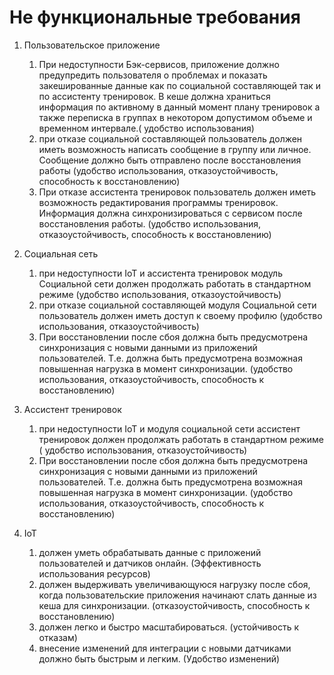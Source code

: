 # Не функциональные требования

1. Пользовательское приложение
    1. При недоступности Бэк-сервисов, приложение должно предупредить пользователя о проблемах и показать закешированные
       данные как по социальной составляющей так и по ассистенту тренировок. В кеше должна храниться информация по
       активному в данный момент плану тренировок а также переписка в группах в некотором допустимом объеме и временном
       интервале.(
       удобство использования)
    2. при отказе социальной составляющей пользователь должен иметь возможность написать сообщение в группу или личное.
       Сообщение должно быть отправлено после восстановления работы (удобство использования, отказоустойчивость,
       способность к восстановлению)
    3. При отказе ассистента тренировок пользователь должен иметь возможность редактирования программы тренировок.
       Информация должна синхронизироваться с сервисом после восстановления работы. (удобство использования,
       отказоустойчивость, способность к восстановлению)

2. Социальная сеть
    1. при недоступности IoT и ассистента тренировок модуль Социальной сети должен продолжать работать в стандартном
       режиме
       (удобство использования, отказоустойчивость)
    2. при отказе социальной составляющей модуля Социальной сети пользователь должен иметь доступ к своему профилю
       (удобство использования, отказоустойчивость)
    3. При восстановлении после сбоя должна быть предусмотрена синхронизация с новыми данными из приложений
       пользователей. Т.е. должна быть предусмотрена возможная повышенная нагрузка в момент синхронизации. (удобство
       использования, отказоустойчивость, способность к восстановлению)

3. Ассистент тренировок
    1. при недоступности IoT и модуля социальной сети ассистент тренировок должен продолжать работать в стандартном
       режиме (
       удобство использования, отказоустойчивость)
    2. При восстановлении после сбоя должна быть предусмотрена синхронизация с новыми данными из приложений
       пользователей. Т.е. должна быть предусмотрена возможная повышенная нагрузка в момент синхронизации. (удобство
       использования, отказоустойчивость, способность к восстановлению)

4. IoT
    1. должен уметь обрабатывать данные с приложений пользователей и датчиков онлайн. (Эффективность использования
       ресурсов)
    2. должен выдерживать увеличивающуюся нагрузку после сбоя, когда пользовательские приложения начинают слать данные
       из кеша для синхронизации. (отказоустойчивость, способность к восстановлению)
    3. должен легко и быстро масштабироваться. (устойчивость к отказам)
    4. внесение изменений для интеграции с новыми датчиками должно быть быстрым и легким. (Удобство изменений)


